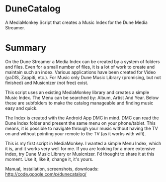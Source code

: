DuneCatalog
===========
A MediaMonkey Script that creates a Music Index for the Dune Media Streamer.


Summary
=======
On the Dune Streamer a Media Index can be created by a system of folders and files.
Even for a small number of files, it is a lot of work to create and maintain such
an index. Various applications have been created for Video (yaDIS, Zappiti, etc.).
For Music only Dune Music Library (promising, but not finished) and Musicnizer
(not free) exist.

This script uses an existing MediaMonkey library and creates a simple Music Index.
The Menu can be searched by: Album, Artist And Year. Below these are subfolders
to make the catalog manageable and finding music easy and quick.

The Index is created with the Android App DMC in mind. DMC can read the Dune Index
folder and present the same menu on your phone/tablet. This means, it is possible
to navigate through your music without having the TV on and without pointing your
remote to the TV (as it works with wifi).

This is my first script in MediaMonkey. I wanted a simple Menu Index, which it is,
and it works very well for me. If you are looking for a more extensive index,
try Dune Music Library or Musicnizer. I'd thought to share it at this moment. Use it,
like it, change it, it's yours.


Manual, installation, screenshots, downloads:
  http://code.google.com/p/dunecatalog/
